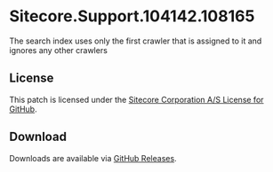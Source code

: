 # Sitecore.Support.104142.108165
The search index uses only the first crawler that is assigned to it and ignores any other crawlers

## License  
This patch is licensed under the [Sitecore Corporation A/S License for GitHub](https://github.com/sitecoresupport/Sitecore.Support.104142.108165/blob/master/LICENSE).  

## Download  
Downloads are available via [GitHub Releases](https://github.com/sitecoresupport/Sitecore.Support.104142.108165/releases).  
